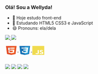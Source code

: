 ### Olá! Sou a Wellyda!

- 🔭 Hoje estudo front-end
- 🌱 Estudando HTML5 CSS3 e JavaScript
- 😄 Pronouns: ela/dela
<div>
    <a href="https://github.com/wellydabreis">
    <img height="180em" src="https://github-readme-stats.vercel.app/api?username=wellydabreis&count_private=true&show_icons=true&theme=vue">
    <img height="180em" src="https://github-readme-stats.vercel.app/api/top-langs/?username=wellydabreis&count_private=true&show_icons=true&theme=vue">
</div>
<div style="display: inline_block"><br>
  <img align="center" alt="Rafa-HTML" height="30" width="40" src="https://raw.githubusercontent.com/devicons/devicon/master/icons/html5/html5-original.svg">
  <img align="center" alt="Rafa-CSS" height="30" width="40" src="https://raw.githubusercontent.com/devicons/devicon/master/icons/css3/css3-original.svg">
  <img align="center" alt="Rafa-Js" height="30" width="40" src="https://raw.githubusercontent.com/devicons/devicon/master/icons/javascript/javascript-plain.svg">
</div>

##

<div>
  <a href="https://instagram.com/wellydabreis" target="_blank"><img src="https://img.shields.io/badge/-Instagram-%23E4405F?style=for-the-badge&logo=instagram&logoColor=white" target="_blank"></a>
 <a href="https://discord.gg/WellydaBReis#3286" target="_blank"><img src="https://img.shields.io/badge/Discord-7289DA?style=for-the-badge&logo=discord&logoColor=white" target="_blank"></a> 
  <a href = "mailto:reis.wellyda@gmail.com"><img src="https://img.shields.io/badge/-Gmail-%23333?style=for-the-badge&logo=gmail&logoColor=white" target="_blank"></a>
  <a href="https://www.linkedin.com/in/wellydabreis" target="_blank"><img src="https://img.shields.io/badge/-LinkedIn-%230077B5?style=for-the-badge&logo=linkedin&logoColor=white" target="_blank"></a>
</div>
